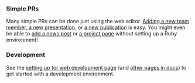 ### Simple PRs

Many simple PRs can be done just using the web editor. [Adding a new team member, a new presentation](https://iris-hep.org/docs/newteammember), or [a new publication](https://iris-hep.org/docs/add_publication) is easy. You might even be able to [add a news post](https://iris-hep.org/docs/add_news) or [a project page](https://iris-hep.org/docs) without setting up a Ruby environment!


### Development

See the [setting up for web development page](https://iris-hep.org/docs/webdev) (and [other pages in docs](https://iris-hep.org/docs)) to get started with a development environment.



